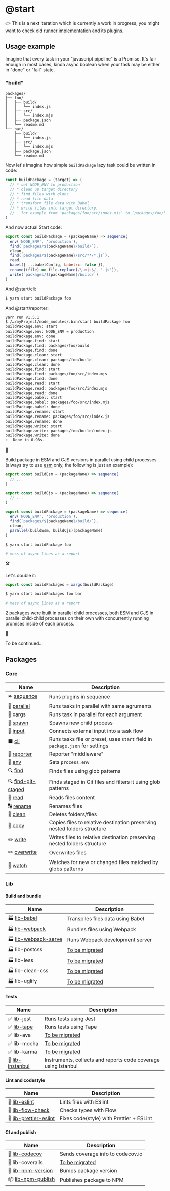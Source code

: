# @start

👉 This is a next iteration which is currently a work in progress, you might want to check old [runner implementation](https://github.com/deepsweet/start/tree/old) and its [plugins](https://github.com/start-runner).

## Usage example

Imagine that every task in your "javascript pipeline" is a Promise. It's fair enough in most cases, kinda async boolean when your task may be either in "done" or "fail" state.

### "build"

```
packages/
├── foo/
│   ├── build/
│   │   └── index.js
│   ├── src/
│   │   └── index.mjs
│   ├── package.json
│   └── readme.md
└── bar/
    ├── build/
    │   └── index.js
    ├── src/
    │   └── index.mjs
    ├── package.json
    └── readme.md
```

Now let's imagine how simple `buildPackage` lazy task could be written in code:

```js
const buildPackage = (target) => (
  // * set NODE_ENV to production
  // * clean up target directory
  // * find files with globs
  // * read file data
  // * transform file data with Babel
  // * write files into target directory,
  //   for example from `packages/foo/src/index.mjs` to `packages/foo/build/index.js`
)
```

And now actual Start code:

```js
export const buildPackage = (packageName) => sequence(
  env('NODE_ENV', 'production'),
  find(`packages/${packageName}/build/`),
  clean,
  find(`packages/${packageName}/src/**/*.js`),
  read,
  babel({ ...babelConfig, babelrc: false }),
  rename((file) => file.replace(/\.mjs$/, '.js')),
  write(`packages/${packageName}/build/`)
)
```

And @start/cli:

```sh
$ yarn start buildPackage foo
```

And @start/reporter:

```sh
yarn run v1.5.1
$ /…/myProject/node_modules/.bin/start buildPackage foo
buildPackage.env: start
buildPackage.env: NODE_ENV = production
buildPackage.env: done
buildPackage.find: start
buildPackage.find: packages/foo/build
buildPackage.find: done
buildPackage.clean: start
buildPackage.clean: packages/foo/build
buildPackage.clean: done
buildPackage.find: start
buildPackage.find: packages/foo/src/index.mjs
buildPackage.find: done
buildPackage.read: start
buildPackage.read: packages/foo/src/index.mjs
buildPackage.read: done
buildPackage.babel: start
buildPackage.babel: packages/foo/src/index.mjs
buildPackage.babel: done
buildPackage.rename: start
buildPackage.rename: packages/foo/src/index.js
buildPackage.rename: done
buildPackage.write: start
buildPackage.write: packages/foo/build/index.js
buildPackage.write: done
✨  Done in 0.98s.
```

🤔

Build package in ESM and CJS versions in parallel using child processes (always try to use [esm](https://github.com/standard-things/esm) only, the following is just an example):


```js
export const buildEsm = (packageName) => sequence(
  // ...
)

export const buildCjs = (packageName) => sequence(
  // ...
)

export const buildPackage = (packageName) => sequence(
  env('NODE_ENV', 'production'),
  find(`packages/${packageName}/build/`),
  clean,
  parallel(buildEsm, buildCjs)(packageName)
)
```

```sh
$ yarn start buildPackage foo
```

```sh
# mess of async lines as a report
```

🛠

Let's double it:

```js
export const buildPackages = xargs(buildPackage)
```

```sh
$ yarn start buildPackages foo bar
```

```sh
# mess of async lines as a report
```

2 packages were built in parallel child processes, both ESM and CJS in parallel child-child processes on their own with concurrently running promises inside of each process.

🛫

To be continued…

<!--
Run `prettier-eslint` to fix all the files in parallel:

```js
export const fixFile = (file) => task(
  input(file),
  read,
  prettierEslint(),
  overwrite
)

export const fix = () => task(
  find(`packages/${packageName}/src/**/*.js`),
  xargs(fixFile, { workers: 4 })
)
```

```sh
$ yarn start fix
``` -->

## Packages

### Core

| Name                                           | Description                                                                  |
| ---------------------------------------------- | ---------------------------------------------------------------------------- |
| ⏩ [sequence](packages/sequence)               | Runs plugins in sequence                                                     |
| 🔀 [parallel](packages/parallel)               | Runs tasks in parallel with same agruments                                   |
| 🔂 [xargs](packages/xargs)                     | Runs task in parallel for each argument                                      |
| 🐣 [spawn](packages/spawn)                     | Spawns new child process                                                     |
| 🔌 [input](packages/input)                     | Connects external input into a task flow                                     |
| ⬛️ [cli](packages/cli)                        | Runs tasks file or preset, uses `start` field in `package.json` for settings |
| 📄 [reporter](packages/reporter)               | Reporter "middleware"                                                        |
| 👔 [env](packages/env)                         | Sets `process.env`                                                           |
| 🔍 [find](packages/find)                       | Finds files using glob patterns                                              |
| 🔍 [find-git-staged](packages/find-git-staged) | Finds staged in Git files and filters it using glob patterns                 |
| 📖 [read](packages/read)                       | Reads files content                                                          |
| 🔠 [rename](packages/rename)                   | Renames files                                                                |
| 🚽 [clean](packages/clean)                     | Deletes folders/files                                                        |
| 👯 [copy](packages/copy)                       | Copies files to relative destination preserving nested folders structure     |
| ✏️ [write](packages/write)                     | Writes files to relative destination preserving nested folders structure     |
| ✏️ [overwrite](packages/lib/overwrite)         | Overwrites files                                                             |
| 👀 [watch](packages/watch)                     | Watches for new or changed files matched by globs patterns                   |

### Lib

#### Build and bundle

| Name                                               | Description                                                 |
| -------------------------------------------------- | ----------------------------------------------------------- |
| 🏭 [lib-babel](packages/lib/babel)                 | Transpiles files data using Babel                           |
| 🏭 [lib-webpack](packages/lib/webpack)             | Bundles files using Webpack                                 |
| 🏭 [lib-webpack-serve](packages/lib/webpack-serve) | Runs Webpack development server                             |
| 🏭 lib-postcss                                     | [To be migrated](https://github.com/start-runner/postcss)   |
| 🏭 lib-less                                        | [To be migrated](https://github.com/start-runner/less)      |
| 🏭 lib-clean-css                                   | [To be migrated](https://github.com/start-runner/clean-css) |
| 🏭 lib-uglify                                      | [To be migrated](https://github.com/start-runner/uglify)    |

#### Tests

| Name                                      | Description                                                    |
| ----------------------------------------- | -------------------------------------------------------------- |
| ✅ [lib-jest](packages/lib/jest)          | Runs tests using Jest                                          |
| ✅ [lib-tape](packages/lib/tape)          | Runs tests using Tape                                          |
| ✅ lib-ava                                | [To be migrated](https://github.com/start-runner/ava)          |
| ✅ lib-mocha                              | [To be migrated](https://github.com/start-runner/mocha)        |
| ✅ lib-karma                              | [To be migrated](https://github.com/start-runner/karma)        |
| 💯 [lib-instanbul](packages/lib/istanbul) | Instruments, collects and reports code coverage using Istanbul |

#### Lint and codestyle

| Name                                                   | Description                              |
| ------------------------------------------------------ | ---------------------------------------- |
| 🚷 [lib-eslint](packages/lib/eslint)                   | Lints files with ESlint                  |
| 🚷 [lib-flow-check](packages/lib/flow-check)           | Checks types with Flow                   |
| 💄 [lib-prettier-eslint](packages/lib/prettier-eslint) | Fixes code(style) with Prettier + ESLint |

#### CI and publish

| Name                                           | Description                                                 |
| ---------------------------------------------- | ----------------------------------------------------------- |
| 💯 [lib-codecov](packages/lib/codecov)         | Sends coverage info to codecov.io                           |
| 💯 lib-coveralls                               | [To be migrated](https://github.com/start-runner/coveralls) |
| 🔢 [lib-npm-version](packages/lib/npm-version) | Bumps package version                                       |
| 📦 [lib-npm-publish](packages/lib/npm-publish) | Publishes package to NPM                                    |
